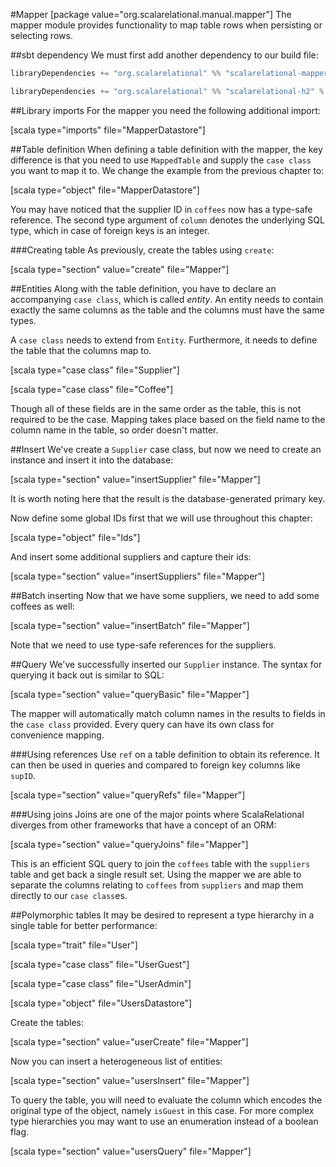 #Mapper
[package value="org.scalarelational.manual.mapper"]
The mapper module provides functionality to map table rows when persisting or selecting rows.

##sbt dependency
We must first add another dependency to our build file:

```scala
libraryDependencies += "org.scalarelational" %% "scalarelational-mapper" % "1.1.0"

libraryDependencies += "org.scalarelational" %% "scalarelational-h2" % "1.1.0"
```

##Library imports
For the mapper you need the following additional import:

[scala type="imports" file="MapperDatastore"]

##Table definition
When defining a table definition with the mapper, the key difference is that you need to use `MappedTable`  and supply the `case class` you want to map it to. We change the example from the previous chapter to:

[scala type="object" file="MapperDatastore"]

You may have noticed that the supplier ID in `coffees` now has a type-safe reference. The second type argument of `column` denotes the underlying SQL type, which in case of foreign keys is an integer.

###Creating table
As previously, create the tables using `create`:

[scala type="section" value="create" file="Mapper"]

##Entities
Along with the table definition, you have to declare an accompanying `case class`, which is called *entity*. An entity needs to contain exactly the same columns as the table and the columns must have the same types.

A `case class` needs to extend from `Entity`. Furthermore, it needs to define the table that the columns map to.

[scala type="case class" file="Supplier"]

[scala type="case class" file="Coffee"]

Though all of these fields are in the same order as the table, this is not required to be the case. Mapping takes place based on the field name to the column name in the table, so order doesn't matter.

##Insert
We've create a `Supplier` case class, but now we need to create an instance and insert it into the database:

[scala type="section" value="insertSupplier" file="Mapper"]

It is worth noting here that the result is the database-generated primary key.

Now define some global IDs first that we will use throughout this chapter:

[scala type="object" file="Ids"]

And insert some additional suppliers and capture their ids:

[scala type="section" value="insertSuppliers" file="Mapper"]

##Batch inserting
Now that we have some suppliers, we need to add some coffees as well:

[scala type="section" value="insertBatch" file="Mapper"]

Note that we need to use type-safe references for the suppliers.

##Query
We've successfully inserted our `Supplier` instance. The syntax for querying it back out is similar to SQL:

[scala type="section" value="queryBasic" file="Mapper"]

The mapper will automatically match column names in the results to fields in the `case class` provided. Every query can have its own class for convenience mapping.

###Using references
Use `ref` on a table definition to obtain its reference. It can then be used in queries and compared to foreign key columns like `supID`.

[scala type="section" value="queryRefs" file="Mapper"]

###Using joins
Joins are one of the major points where ScalaRelational diverges from other frameworks that have a concept of an ORM:

[scala type="section" value="queryJoins" file="Mapper"]

This is an efficient SQL query to join the `coffees` table with the `suppliers` table and get back a single result set. Using the mapper we are able to separate the columns relating to `coffees` from `suppliers` and map them directly to our `case class`es.

##Polymorphic tables
It may be desired to represent a type hierarchy in a single table for better performance:

[scala type="trait" file="User"]

[scala type="case class" file="UserGuest"]

[scala type="case class" file="UserAdmin"]

[scala type="object" file="UsersDatastore"]

Create the tables:

[scala type="section" value="userCreate" file="Mapper"]

Now you can insert a heterogeneous list of entities:

[scala type="section" value="usersInsert" file="Mapper"]

To query the table, you will need to evaluate the column which encodes the original type of the object, namely `isGuest` in this case. For more complex type hierarchies you may want to use an enumeration instead of a boolean flag.

[scala type="section" value="usersQuery" file="Mapper"]